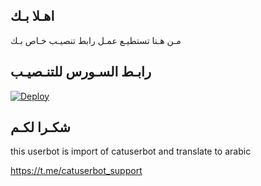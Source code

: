 ## اهـلا بـك
مـن هـنا تستطيـع عمـل رابط تنصيـب خـاص بـك

## رابـط السـورس للتنـصيـب

[![Deploy](https://www.herokucdn.com/deploy/button.svg)](https://heroku.com/deploy?template=https://github.com/ppride0/jmthon)

## شكـرا لكـم 


this userbot is import of catuserbot and translate to arabic

https://t.me/catuserbot_support
